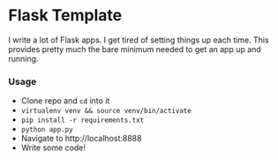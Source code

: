 # Flask Template 

I write a lot of Flask apps. I get tired of setting things up each time. This provides 
pretty much the bare minimum needed to get an app up and running. 

### Usage

- Clone repo and `cd` into it
- `virtualenv venv && source venv/bin/activate`
- `pip install -r requirements.txt`
- `python app.py`
- Navigate to http://localhost:8888
- Write some code!
 